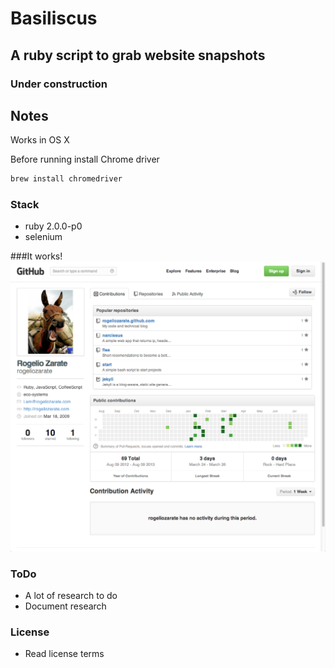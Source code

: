 # Basiliscus

## A ruby script to grab website snapshots
### Under construction

## Notes

Works in OS X

Before running install Chrome driver 

```bash
brew install chromedriver
```

### Stack
* ruby 2.0.0-p0
* selenium
 
###It works!
![Alt text](https://github.com/rogeliozarate/basiliscus/blob/master/2013-08-09T15-45-20.png "Example")
### ToDo
* A lot of research to do
* Document research

### License
* Read license terms


